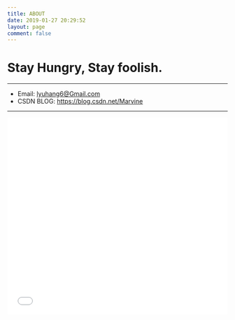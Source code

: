 ```yaml
---
title: ABOUT
date: 2019-01-27 20:29:52
layout: page
comment: false
---
```


# Stay Hungry, Stay foolish.
---

* Email: lyuhang6@Gmail.com
* CSDN BLOG: https://blog.csdn.net/Marvine
---
<iframe width="100%" height=450 src="//player.bilibili.com/player.html?aid=50900176&cid=89124349&page=1" scrolling="no" border="0" frameborder="no" framespacing="0" allowfullscreen="true"> </iframe>

